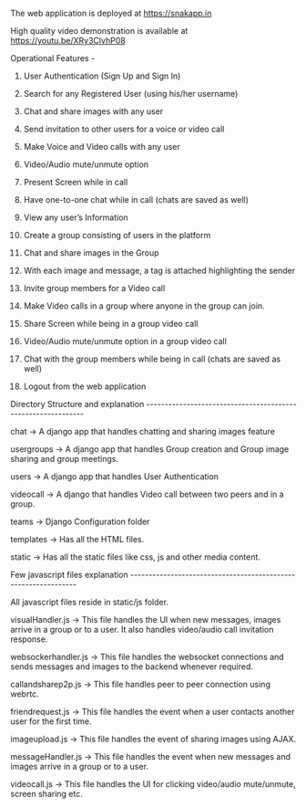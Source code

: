 The web application is deployed at https://snakapp.in

High quality video demonstration is available at https://youtu.be/XRy3ClvhP08

Operational Features - 

1. User Authentication (Sign Up and Sign In)

2. Search for any Registered User (using his/her username)

3. Chat and share images with any user

4. Send invitation to other users for a voice or video call

5. Make Voice and Video calls with any user

6. Video/Audio mute/unmute option

7. Present Screen while in call

8. Have one-to-one chat while in call (chats are saved as well)

9. View any user’s Information

10. Create a group consisting of users in the platform

11. Chat and share images in the Group

12. With each image and message, a tag is attached highlighting the sender

13. Invite group members for a Video call

14. Make Video calls in a group where anyone in the group can join.

15. Share Screen while being in a group video call

16. Video/Audio mute/unmute option in a group video call

17. Chat with the group members while being in call (chats are saved as well)

18. Logout from the web application

Directory Structure and explanation -------------------------------------------------------------

chat -> A django app that handles chatting and sharing images feature

usergroups -> A django app that handles Group creation and Group image sharing and group meetings.

users -> A django app that handles User Authentication

videocall -> A django that handles Video call between two peers and in a group.

teams -> Django Configuration folder

templates -> Has all the HTML files.

static -> Has all the static files like css, js and other media content.

Few javascript files explanation ---------------------------------------------------------------

All javascript files reside in static/js folder.


visualHandler.js -> This file handles the UI when new messages, images arrive in a group or to a user. It also handles video/audio call invitation response.

websockerhandler.js -> This file handles the websocket connections and sends messages and images to the backend whenever required.

callandsharep2p.js -> This file handles peer to peer connection using webrtc.

friendrequest.js -> This file handles the event when a user contacts another user for the first time.

imageupload.js -> This file handles the event of sharing images using AJAX.

messageHandler.js -> This file handles the event when new messages and images arrive in a group or
to a user.

videocall.js -> This file handles the UI for clicking video/audio mute/unmute, screen sharing etc.
